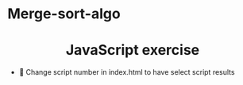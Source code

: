 # Merge-sort-algo

<h1 align="center">JavaScript exercise
</h1>



- 🔭 Change script number in index.html to have select script results

